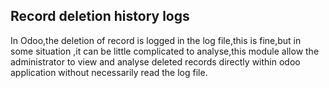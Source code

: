 Record deletion history logs
---------------------------
In Odoo,the deletion of record is logged in the log file,this is fine,but in some situation ,it can be little complicated to analyse,this module allow the administrator to view and analyse deleted records directly within odoo application without necessarily read the log file.
